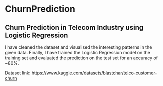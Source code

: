 # ChurnPrediction

## Churn Prediction in Telecom Industry using Logistic Regression

I have cleaned the dataset and visualised the interesting patterns in the given data. Finally, I have trained the Logistic Regression model on the training set and evaluated the prediction on the test set for an accuracy of ~80%.

Dataset link: https://www.kaggle.com/datasets/blastchar/telco-customer-churn
